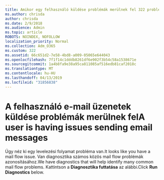 ```yaml
---
title: Amikor egy felhasználó küldése problémák merülnek fel 322 problémák
ms.author: chrisda
author: chrisda
ms.date: 2/9/2018
ms.audience: Admin
ms.topic: article
ROBOTS: NOINDEX, NOFOLLOW
localization_priority: Normal
ms.collection: Adm_O365
ms.custom: 322
ms.assetid: 66c651d2-7e58-4bd8-a009-05065e644043
ms.openlocfilehash: 7f1f14c1dddb8261df6e902f3b54c58a1538671e
ms.sourcegitcommit: 1a4b8fa9e38a95ca811085af516edb81caf2018c
ms.translationtype: MT
ms.contentlocale: hu-HU
ms.lasthandoff: 04/13/2019
ms.locfileid: "31856838"
---
```

# <a name="a-user-is-having-issues-sending-email-messages"></a><span data-ttu-id="77774-102">A felhasználó e-mail üzenetek küldése problémák merülnek fel</span><span class="sxs-lookup"><span data-stu-id="77774-102">A user is having issues sending email messages</span></span>

<span data-ttu-id="77774-103">Úgy néz ki egy levelezési folyamat probléma van.</span><span class="sxs-lookup"><span data-stu-id="77774-103">It looks like you have a mail flow issue.</span></span> <span data-ttu-id="77774-104">Van diagnosztika számos közös mail flow problémák azonosításához.</span><span class="sxs-lookup"><span data-stu-id="77774-104">We have diagnostics that will help identify many common mail flow problems.</span></span> <span data-ttu-id="77774-105">Kattintson a **Diagnosztika futtatása** az alábbi.</span><span class="sxs-lookup"><span data-stu-id="77774-105">Click **Run Diagnostics** below.</span></span>
